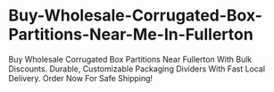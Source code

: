 # Buy-Wholesale-Corrugated-Box-Partitions-Near-Me-In-Fullerton
Buy Wholesale Corrugated Box Partitions Near Fullerton With Bulk Discounts. Durable, Customizable Packaging Dividers With Fast Local Delivery. Order Now For Safe Shipping!
